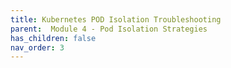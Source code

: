 ```yaml
---
title: Kubernetes POD Isolation Troubleshooting
parent:  Module 4 - Pod Isolation Strategies
has_children: false
nav_order: 3
---
```


